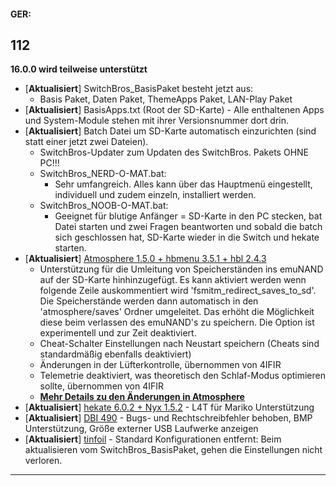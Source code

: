 #### **GER**:
## 112
**16.0.0 wird teilweise unterstützt**

* [**Aktualisiert**] SwitchBros_BasisPaket besteht jetzt aus:
    * Basis Paket, Daten Paket, ThemeApps Paket, LAN-Play Paket
* [**Aktualisiert**] BasisApps.txt (Root der SD-Karte) - Alle enthaltenen Apps und System-Module stehen mit ihrer Versionsnummer dort drin.
* [**Aktualisiert**] Batch Datei um SD-Karte automatisch einzurichten (sind statt einer jetzt zwei Dateien).
    * SwitchBros-Updater zum Updaten des SwitchBros. Pakets OHNE PC!!!
	* SwitchBros_NERD-O-MAT.bat:
      * Sehr umfangreich. Alles kann über das Hauptmenü eingestellt, individuell und zudem einzeln, installiert werden.
    * SwitchBros_NOOB-O-MAT.bat:
      * Geeignet für blutige Anfänger = SD-Karte in den PC stecken, bat Datei starten und zwei Fragen beantworten und sobald die batch sich geschlossen hat, SD-Karte wieder in die Switch und hekate starten.
* [**Aktualisiert**] [Atmosphere 1.5.0 + hbmenu 3.5.1 + hbl 2.4.3 ](https://github.com/Switch-Bros/SwitchBros-O-sphere)
    * Unterstützung für die Umleitung von Speicherständen ins emuNAND auf der SD-Karte hinhinzugefügt. Es kann aktiviert werden wenn folgende Zeile auskommentiert wird 'fsmitm_redirect_saves_to_sd'. Die Speicherstände werden dann automatisch in den 'atmosphere/saves' Ordner umgeleitet. Das erhöht die Möglichkeit diese beim verlassen des emuNAND's zu speichern. Die Option ist experimentell und zur Zeit deaktiviert.
    * Cheat-Schalter Einstellungen nach Neustart speichern (Cheats sind standardmäßig ebenfalls deaktiviert)
    * Änderungen in der Lüfterkontrolle, übernommen von 4IFIR
    * Telemetrie deaktiviert, was theoretisch den Schlaf-Modus optimieren sollte, übernommen von 4IFIR
    * [**Mehr Details zu den Änderungen in Atmosphere**](https://github.com/Atmosphere-NX/Atmosphere/releases)
* [**Aktualisiert**] [hekate 6.0.2 + Nyx 1.5.2](https://github.com/CTCaer/hekate) - L4T für Mariko Unterstützung
* [**Aktualisiert**] [DBI 490](https://github.com/rashevskyv/dbi/releases) - Bugs- und Rechtschreibfehler behoben, BMP Unterstützung, Größe externer USB Laufwerke anzeigen
* [**Aktualisiert**] [tinfoil](https://tinfoil.io/Download#download) - Standard Konfigurationen entfernt: Beim aktualisieren vom SwitchBros_BasisPaket, gehen die Einstellungen nicht verloren.
----